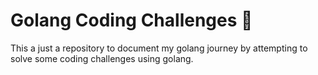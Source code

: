 # Golang Coding Challenges 🚀

This a just a repository to document my golang journey by attempting to solve some coding challenges using golang.
